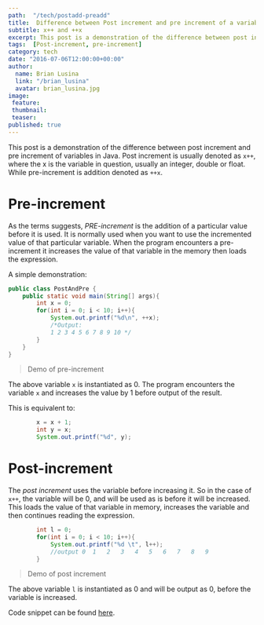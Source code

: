 ```yaml
---
path:  "/tech/postadd-preadd"
title:  Difference between Post increment and pre increment of a variable
subtitle: x++ and ++x
excerpt: This post is a demonstration of the difference between post increment and pre increment of variables in Java. Post increment is usually denoted as `x++`, where the x is the variable in question, usually an integer, double or float. While pre-increment is addition denoted as `++x`.
tags:  [Post-increment, pre-increment]
category: tech
date: "2016-07-06T12:00:00+00:00"
author:
  name: Brian Lusina
  link: "/brian_lusina"
  avatar: brian_lusina.jpg
image: 
 feature: 
 thumbnail: 
 teaser: 
published: true
---
```


This post is a demonstration of the difference between post increment and pre increment of variables in Java. Post increment is usually denoted as `x++`, where the x is the variable in question, usually an integer, double or float. While pre-increment is addition denoted as `++x`.

# Pre-increment

As the terms suggests, _PRE-increment_ is the addition of a particular value before it is used. It is normally used when you want to use the incremented value of that particular variable. When the program encounters a pre-increment it increases the value of that variable in the memory then loads the expression.

A simple demonstration:

```java
public class PostAndPre {
    public static void main(String[] args){
        int x = 0;
        for(int i = 0; i < 10; i++){
            System.out.printf("%d\n", ++x);
            /*Output:
            1 2 3 4 5 6 7 8 9 10 */
        }
    }
}
```

> Demo of pre-increment

The above variable `x` is instantiated as 0. The program encounters the variable `x` and increases the value by 1 before output of the result.

This is equivalent to:

```Java
	    x = x + 1;
		int y = x;
	    System.out.printf("%d", y);
```

# Post-increment

The _post increment_ uses the variable before increasing it. So in the case of `x++`, the variable will be 0, and will be used as is before it will be increased. This loads the value of that variable in memory, increases the variable and then continues reading the expression.

```java
        int l = 0;
        for(int i = 0; i < 10; i++){
            System.out.printf("%d \t", l++);
			//output 0 	1 	2 	3 	4 	5 	6 	7 	8 	9
        }
```

> Demo of post increment

The above variable `l` is instantiated as 0 and will be output as 0, before the variable is increased.

Code snippet can be found [here](https://github.com/BrianLusina/Java-Playground/blob/master/Toy%20Problems/src/PostAndPre/PostAndPre.java).
